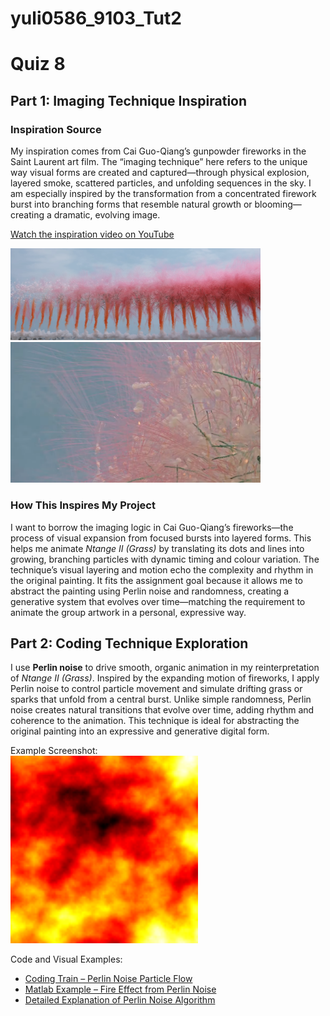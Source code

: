 # yuli0586_9103_Tut2

# Quiz 8
## Part 1: Imaging Technique Inspiration
### Inspiration Source
My inspiration comes from Cai Guo-Qiang’s gunpowder fireworks in the Saint Laurent art film. The “imaging technique” here refers to the unique way visual forms are created and captured—through physical explosion, layered smoke, scattered particles, and unfolding sequences in the sky. I am especially inspired by the transformation from a concentrated firework burst into branching forms that resemble natural growth or blooming—creating a dramatic, evolving image.

[Watch the inspiration video on YouTube](https://www.youtube.com/watch?v=I2uIi0GT8Qg&ab_channel=SaintLaurent)

<img src="Image/firework1.png" width="400"/>  
<img src="Image/firework2.png" width="400"/>

### How This Inspires My Project
I want to borrow the imaging logic in Cai Guo-Qiang’s fireworks—the process of visual expansion from focused bursts into layered forms. This helps me animate *Ntange II (Grass)* by translating its dots and lines into growing, branching particles with dynamic timing and colour variation. The technique’s visual layering and motion echo the complexity and rhythm in the original painting. It fits the assignment goal because it allows me to abstract the painting using Perlin noise and randomness, creating a generative system that evolves over time—matching the requirement to animate the group artwork in a personal, expressive way.

## Part 2: Coding Technique Exploration
I use **Perlin noise** to drive smooth, organic animation in my reinterpretation of *Ntange II (Grass)*. Inspired by the expanding motion of fireworks, I apply Perlin noise to control particle movement and simulate drifting grass or sparks that unfold from a central burst. Unlike simple randomness, Perlin noise creates natural transitions that evolve over time, adding rhythm and coherence to the animation. This technique is ideal for abstracting the original painting into an expressive and generative digital form.

Example Screenshot:  
<img src="Image/fireperlin.gif" width="300"/>

Code and Visual Examples:
- [Coding Train – Perlin Noise Particle Flow](https://editor.p5js.org/codingtrain/sketches/2_hBcOBrF)
- [Matlab Example – Fire Effect from Perlin Noise](https://www.mathworks.com/matlabcentral/answers/1778815-creating-video-fire-effect-from-perlin-noise)
- [Detailed Explanation of Perlin Noise Algorithm](https://rtouti.github.io/graphics/perlin-noise-algorithm)
